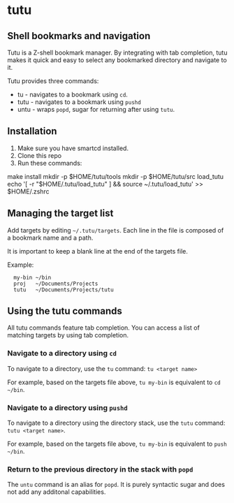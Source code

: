 # tutu

## Shell bookmarks and navigation

Tutu is a Z-shell bookmark manager.  By integrating with tab completion, tutu makes
it quick and easy to select any bookmarked directory and navigate to it.

Tutu provides three commands:

* tu - navigates to a bookmark using `cd`.
* tutu - navigates to a bookmark using `pushd`
* untu - wraps `popd`, sugar for returning after using `tutu`.


## Installation

1. Make sure you have smartcd installed.
2. Clone this repo
3. Run these commands:

  make install
  mkdir -p $HOME/tutu/tools
  mkdir -p $HOME/tutu/src
  load_tutu
  echo '[ -r "$HOME/.tutu/load_tutu" ] && source ~/.tutu/load_tutu' >> $HOME/.zshrc

## Managing the target list

Add targets by editing `~/.tutu/targets`.  Each line in the file is composed of a bookmark name and a path.

It is important to keep a blank line at the end of the targets file.

Example:

```
  my-bin ~/bin
  proj   ~/Documents/Projects
  tutu   ~/Documents/Projects/tutu

```

## Using the tutu commands

All tutu commands feature tab completion.  You can access a list of matching targets by using tab completion.

### Navigate to a directory using `cd`

To navigate to a directory, use the `tu` command: `tu <target name>`

For example, based on the targets file above, `tu my-bin` is equivalent to `cd ~/bin`.

### Navigate to a directory using `pushd`

To navigate to a directory using the directory stack, use the `tutu` command: `tutu <target name>`.

For example, based on the targets file above, `tu my-bin` is equivalent to `push ~/bin`.

### Return to the previous directory in the stack with `popd`

The `untu` command is an alias for `popd`.  It is purely syntactic sugar and does not add any additonal capabilities.


